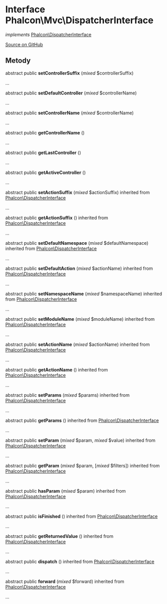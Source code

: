 # Interface **Phalcon\\Mvc\\DispatcherInterface**

*implements* [Phalcon\DispatcherInterface](/en/3.1.2/api/Phalcon_DispatcherInterface)

<a href="https://github.com/phalcon/cphalcon/blob/master/phalcon/mvc/dispatcherinterface.zep" class="btn btn-default btn-sm">Source on GitHub</a>

## Metody

abstract public **setControllerSuffix** (*mixed* $controllerSuffix)

...

abstract public **setDefaultController** (*mixed* $controllerName)

...

abstract public **setControllerName** (*mixed* $controllerName)

...

abstract public **getControllerName** ()

...

abstract public **getLastController** ()

...

abstract public **getActiveController** ()

...

abstract public **setActionSuffix** (*mixed* $actionSuffix) inherited from [Phalcon\DispatcherInterface](/en/3.1.2/api/Phalcon_DispatcherInterface)

...

abstract public **getActionSuffix** () inherited from [Phalcon\DispatcherInterface](/en/3.1.2/api/Phalcon_DispatcherInterface)

...

abstract public **setDefaultNamespace** (*mixed* $defaultNamespace) inherited from [Phalcon\DispatcherInterface](/en/3.1.2/api/Phalcon_DispatcherInterface)

...

abstract public **setDefaultAction** (*mixed* $actionName) inherited from [Phalcon\DispatcherInterface](/en/3.1.2/api/Phalcon_DispatcherInterface)

...

abstract public **setNamespaceName** (*mixed* $namespaceName) inherited from [Phalcon\DispatcherInterface](/en/3.1.2/api/Phalcon_DispatcherInterface)

...

abstract public **setModuleName** (*mixed* $moduleName) inherited from [Phalcon\DispatcherInterface](/en/3.1.2/api/Phalcon_DispatcherInterface)

...

abstract public **setActionName** (*mixed* $actionName) inherited from [Phalcon\DispatcherInterface](/en/3.1.2/api/Phalcon_DispatcherInterface)

...

abstract public **getActionName** () inherited from [Phalcon\DispatcherInterface](/en/3.1.2/api/Phalcon_DispatcherInterface)

...

abstract public **setParams** (*mixed* $params) inherited from [Phalcon\DispatcherInterface](/en/3.1.2/api/Phalcon_DispatcherInterface)

...

abstract public **getParams** () inherited from [Phalcon\DispatcherInterface](/en/3.1.2/api/Phalcon_DispatcherInterface)

...

abstract public **setParam** (*mixed* $param, *mixed* $value) inherited from [Phalcon\DispatcherInterface](/en/3.1.2/api/Phalcon_DispatcherInterface)

...

abstract public **getParam** (*mixed* $param, [*mixed* $filters]) inherited from [Phalcon\DispatcherInterface](/en/3.1.2/api/Phalcon_DispatcherInterface)

...

abstract public **hasParam** (*mixed* $param) inherited from [Phalcon\DispatcherInterface](/en/3.1.2/api/Phalcon_DispatcherInterface)

...

abstract public **isFinished** () inherited from [Phalcon\DispatcherInterface](/en/3.1.2/api/Phalcon_DispatcherInterface)

...

abstract public **getReturnedValue** () inherited from [Phalcon\DispatcherInterface](/en/3.1.2/api/Phalcon_DispatcherInterface)

...

abstract public **dispatch** () inherited from [Phalcon\DispatcherInterface](/en/3.1.2/api/Phalcon_DispatcherInterface)

...

abstract public **forward** (*mixed* $forward) inherited from [Phalcon\DispatcherInterface](/en/3.1.2/api/Phalcon_DispatcherInterface)

...